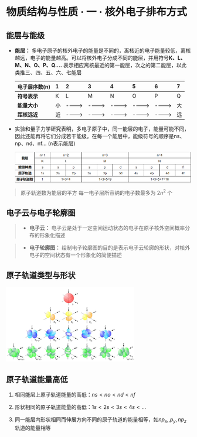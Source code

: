 # 物质结构与性质 · 一 · 核外电子排布方式

## 能层与能级

- **能层：** 多电子原子的核外电子的能量是不同的，离核近的电子能量较低，离核越远，电子的能量越高。可以将核外电子分成不同的能层，并用符号**K、L、M、N、O、P、Q....** 表示相应离核最近的第一能层，次之的第二能层，以此类推三、四、五、六、七能层
  
  | 电子层序数(n) | 1   | 2     | 3     | 4     | 5     | 6     | 7   |
  | -------- | --- | ----- | ----- | ----- | ----- | ----- | --- |
  | **符号表示** | K   | L     | M     | N     | O     | P     | Q   |
  | **能量大小** | 小   | ----> | ----> | ----> | ----> | ----> | 大   |
  | **距核远近** | 近   | ----> | ----> | ----> | ----> | ----> | 远   |

- 实验和量子力学研究表明，多电子原子中，同一能层的电子，能量可能不同，因此还能再将它们分成若干能级。在每一个能层中，能级符号的顺序是ns、np、nd、nf... (n表示能层)
  
  <img title="" src="images\1.1.png" alt="" data-align="inline">

> 原子轨道数为能层的平方
> 每一电子层所容纳的电子数最多为 $2n^2$ 个

## 电子云与电子轮廓图

> - **电子云：** 电子云是处于一定空间运动状态的电子在原子核外空间概率分布的形象化描述

> - **电子轮廓图：** 绘制电子轮廓图的目的是表示电子云轮廓的形状，对核外电子的空间状态有一个形象化的简便描述

## 原子轨道类型与形状

<img title="" src="images\1.2.jpg" alt="" width="350">  

## 原子轨道能量高低

1. 相同能层上原子轨道能量的高低：$ns<no<nd<nf$

2. 形状相同的原子轨道能量的高低：$1s<2s<3s<4s<...$

3. 同一能层内形状相同而伸展方向不同的原子轨道的能量相等，如$np_x,,p_y,np_z$轨道的能量相等
